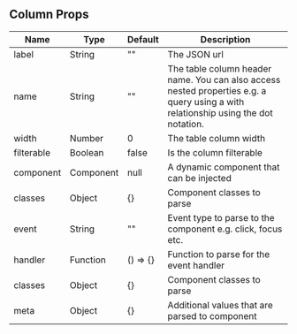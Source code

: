## Column Props
| Name | Type | Default | Description  
| --- | --- | --- | --- |
| label | String | "" | The JSON url |
| name | String | "" | The table column header name. You can also access nested properties e.g. a query using a with relationship using the dot notation. |
| width | Number | 0 | The table column width |
| filterable | Boolean | false | Is the column filterable |
| component | Component | null | A dynamic component that can be injected |
| classes | Object | {} | Component classes to parse |
| event | String | "" | Event type to parse to the component e.g. click, focus etc. |
| handler | Function | () => {} | Function to parse for the event handler |
| classes | Object | {} | Component classes to parse |
| meta | Object | {} | Additional values that are parsed to component |